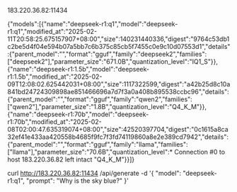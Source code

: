 183.220.36.82:11434 

{"models":[{"name":"deepseek-r1:q1","model":"deepseek-r1:q1","modified_at":"2025-02-11T20:58:25.675157907+08:00","size":140231440336,"digest":"9764c53db1c2be5d4f04e594b07a5bb7c6b375c85cb5f7455c0e9c10d07553d1","details":{"parent_model":"","format":"gguf","family":"deepseek2","families":["deepseek2"],"parameter_size":"671.0B","quantization_level":"IQ1_S"}},{"name":"deepseek-r1:1.5b","model":"deepseek-r1:1.5b","modified_at":"2025-02-09T12:08:02.625442031+08:00","size":1117322599,"digest":"a42b25d8c10a841bd24724309898ae851466696a7d7f3a0a408b895538ccbc96","details":{"parent_model":"","format":"gguf","family":"qwen2","families":["qwen2"],"parameter_size":"1.8B","quantization_level":"Q4_K_M"}},{"name":"deepseek-r1:70b","model":"deepseek-r1:70b","modified_at":"2025-02-08T02:00:47.635319074+08:00","size":42520397704,"digest":"0c1615a8ca32ef41e433aa420558b4685f9fc7f3fd74119860a8e2e389cd7942","details":{"parent_model":"","format":"gguf","family":"llama","families":["llama"],"parameter_size":"70.6B","quantization_level":* Connection #0 to host 183.220.36.82 left intact
"Q4_K_M"}}]}



curl http://183.220.36.82:11434 /api/generate -d '{
  "model": "deepseek-r1:q1",
  "prompt": "Why is the sky blue?"
}'